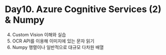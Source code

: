 # Day10. Azure Cognitive Services (2) & Numpy

4. Custom Vision 이해와 실습
5. OCR API를 이용해 이미지에 있는 문자 읽기
6. Numpy 행렬이나 일반적으로 대규모 다차원 배열